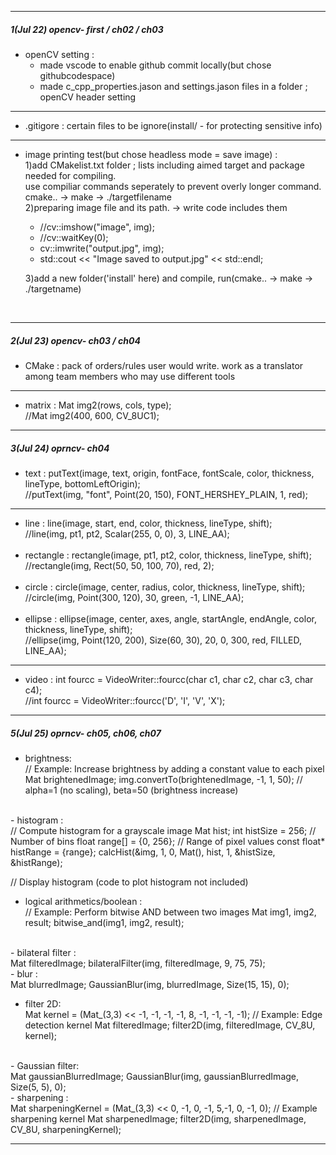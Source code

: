 

***
##### 1(Jul 22) opencv- first / ch02 / ch03

- openCV setting : <br>
    -  made vscode to enable github commit locally(but chose githubcodespace) <br>
    -  made c_cpp_properties.jason and settings.jason files in a folder ; openCV header setting <br>

***

- .gitigore : certain files to be ignore(install/ - for protecting sensitive info) <br>

***

- image printing test(but chose headless mode = save image) : <br>
     1)add CMakelist.txt folder ; lists including aimed target and package needed for compiling. <br>
    use compiliar commands seperately to prevent overly longer command. 
    cmake.. -> make -> ./targetfilename <br>
     2)preparing image file and its path. -> write code includes them <br>
   - //cv::imshow("image", img); <br>
   - //cv::waitKey(0); <br>
   - cv::imwrite("output.jpg", img); <br>
   - std::cout << "Image saved to output.jpg" << std::endl; <br>

   
    3)add a new folder('install' here) and compile, run(cmake.. -> make -> ./targetname) 
<br>

***
##### 2(Jul 23) opencv- ch03 / ch04

- CMake : pack of orders/rules user would write. work as a translator among team members who may use different tools

***

- matrix : Mat img2(rows, cols, type); <br>
    //Mat img2(400, 600, CV_8UC1); <br>

***
##### 3(Jul 24) oprncv- ch04

- text : putText(image, text, origin, fontFace, fontScale, color, thickness, lineType, bottomLeftOrigin); <br>
    //putText(img, "font", Point(20, 150), FONT_HERSHEY_PLAIN, 1, red); <br>

***

- line : line(image, start, end, color, thickness, lineType, shift); <br>
    //line(img, pt1, pt2, Scalar(255, 0, 0), 3, LINE_AA); <br><br>
- rectangle : rectangle(image, pt1, pt2, color, thickness, lineType, shift); <br> 
          //rectangle(img, Rect(50, 50, 100, 70), red, 2); <br><br>
- circle : circle(image, center, radius, color, thickness, lineType, shift); <br>           //circle(img, Point(300, 120), 30, green, -1, LINE_AA); <br><br>
- ellipse : ellipse(image, center, axes, angle, startAngle, endAngle, color, thickness, lineType, shift); <br> //ellipse(img, Point(120, 200), Size(60, 30), 20, 0, 300, red, FILLED, LINE_AA); <br>

***

- video : int fourcc = VideoWriter::fourcc(char c1, char c2, char c3, char c4); <br>
    //int fourcc = VideoWriter::fourcc('D', 'I', 'V', 'X');

***
##### 5(Jul 25) oprncv- ch05, ch06, ch07
- brightness: <br>
// Example: Increase brightness by adding a constant value to each pixel
Mat brightenedImage;
img.convertTo(brightenedImage, -1, 1, 50); // alpha=1 (no scaling), beta=50 (brightness increase)
<br>
- histogram : <br>
// Compute histogram for a grayscale image
Mat hist;
int histSize = 256; // Number of bins
float range[] = {0, 256}; // Range of pixel values
const float* histRange = {range};
calcHist(&img, 1, 0, Mat(), hist, 1, &histSize, &histRange);

// Display histogram (code to plot histogram not included)
<br>
- logical arithmetics/boolean :<br>
// Example: Perform bitwise AND between two images
Mat img1, img2, result;
bitwise_and(img1, img2, result);
<br>
- bilateral filter :<br>
Mat filteredImage;
bilateralFilter(img, filteredImage, 9, 75, 75);
<br>
- blur : <br>
Mat blurredImage;
GaussianBlur(img, blurredImage, Size(15, 15), 0); <br>

- filter 2D: <br>
Mat kernel = (Mat_<float>(3,3) << -1, -1, -1, -1, 8, -1, -1, -1, -1); // Example: Edge detection kernel
Mat filteredImage;
filter2D(img, filteredImage, CV_8U, kernel);
<br>
- Gaussian filter: <br>
Mat gaussianBlurredImage;
GaussianBlur(img, gaussianBlurredImage, Size(5, 5), 0);
<br>
- sharpening : <br>
Mat sharpeningKernel = (Mat_<float>(3,3) << 0, -1, 0, -1, 5,-1, 0, -1, 0); // Example sharpening kernel
Mat sharpenedImage;
filter2D(img, sharpenedImage, CV_8U, sharpeningKernel);
<br>

***



